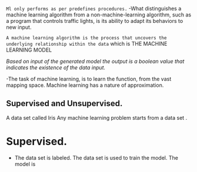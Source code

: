 `Ml only performs as per predefines procedures.`
-What distinguishes a machine learning algorithm from a non-machine-learning algorithm, such as a program that controls traffic lights, is its ability to adapt its behaviors to new input.

`A machine learning algorithm is the process that uncovers the underlying relationship within the data` which is  THE MACHINE LEARNING MODEL

*Based on input of the generated model the output is a boolean value that indicates the existence of the data input.*


-The task of machine learning, is to learn the function, from the vast mapping space.
Machine learning has a nature of approximation.

## Supervised and Unsupervised.
 A data set called Iris
 Any machine learning problem starts from a data set .

 # Supervised.
 - The data set is labeled. The data set is used to train the model. The model is